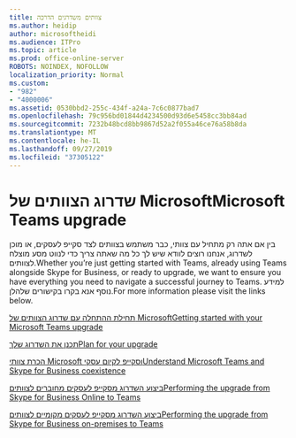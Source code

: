 ```yaml
---
title: צוותים משדרגים הדרכה
ms.author: heidip
author: microsoftheidi
ms.audience: ITPro
ms.topic: article
ms.prod: office-online-server
ROBOTS: NOINDEX, NOFOLLOW
localization_priority: Normal
ms.custom:
- "982"
- "4000006"
ms.assetid: 0530bbd2-255c-434f-a24a-7c6c0877bad7
ms.openlocfilehash: 79c956bd01844d4234500d93d6e5458cc3bb84ad
ms.sourcegitcommit: 7232b48bcd8bb9867d52a2f055a46ce76a58b8da
ms.translationtype: MT
ms.contentlocale: he-IL
ms.lasthandoff: 09/27/2019
ms.locfileid: "37305122"
---
```

# <a name="microsoft-teams-upgrade"></a><span data-ttu-id="4eaf2-102">שדרוג הצוותים של Microsoft</span><span class="sxs-lookup"><span data-stu-id="4eaf2-102">Microsoft Teams upgrade</span></span>

<span data-ttu-id="4eaf2-103">בין אם אתה רק מתחיל עם צוותי, כבר משתמש בצוותים לצד סקייפ לעסקים, או מוכן לשדרוג, אנחנו רוצים לוודא שיש לך כל מה שאתה צריך כדי לנווט מסע מוצלח לצוותים.</span><span class="sxs-lookup"><span data-stu-id="4eaf2-103">Whether you’re just getting started with Teams, already using Teams alongside Skype for Business, or ready to upgrade, we want to ensure you have everything you need to navigate a successful journey to Teams.</span></span> <span data-ttu-id="4eaf2-104">למידע נוסף אנא בקרו בקישורים שלהלן.</span><span class="sxs-lookup"><span data-stu-id="4eaf2-104">For more information please visit the links below.</span></span>

[<span data-ttu-id="4eaf2-105">תחילת ההתחלה עם שדרוג הצוותים של Microsoft</span><span class="sxs-lookup"><span data-stu-id="4eaf2-105">Getting started with your Microsoft Teams upgrade</span></span>](https://docs.microsoft.com/MicrosoftTeams/upgrade-start-here)

[<span data-ttu-id="4eaf2-106">תכנן את השדרוג שלך</span><span class="sxs-lookup"><span data-stu-id="4eaf2-106">Plan for your upgrade</span></span>](https://docs.microsoft.com/MicrosoftTeams/upgrade-plan-journey)

[<span data-ttu-id="4eaf2-107">הכרת צוותי Microsoft וסקייפ לקיום עסקי</span><span class="sxs-lookup"><span data-stu-id="4eaf2-107">Understand Microsoft Teams and Skype for Business coexistence</span></span>](https://docs.microsoft.com/MicrosoftTeams/teams-and-skypeforbusiness-coexistence-and-interoperability)

[<span data-ttu-id="4eaf2-108">ביצוע השדרוג מסקייפ לעסקים מחוברים לצוותים</span><span class="sxs-lookup"><span data-stu-id="4eaf2-108">Performing the upgrade from Skype for Business Online to Teams</span></span>](https://docs.microsoft.com/MicrosoftTeams/upgrade-to-teams-execute-skypeforbusinessonline)

[<span data-ttu-id="4eaf2-109">ביצוע השדרוג מסקייפ לעסקים מקומיים לצוותים</span><span class="sxs-lookup"><span data-stu-id="4eaf2-109">Performing the upgrade from Skype for Business on-premises to Teams</span></span>](https://docs.microsoft.com/MicrosoftTeams/upgrade-to-teams-execute-skypeforbusinesshybridonprem)
 